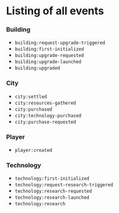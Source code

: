 # Listing of all events

### Building

- `building:request-upgrade-triggered`
- `building:first-initialized`
- `building:upgrade-requested`
- `building:upgrade-launched`
- `building:upgraded`

### City

- `city:settled`
- `city:resources-gathered`
- `city:purchased`
- `city:technology-purchased`
- `city:purchase-requested`

### Player

- `player:created`

### Technology

- `technology:first-initialized`
- `technology:request-research-triggered`
- `technology:research-requested`
- `technology:research-launched`
- `technology:research`
